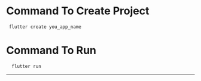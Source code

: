 # Command To Create Project
     flutter create you_app_name
# Command To Run
      flutter run
----------------------------------------------------------
